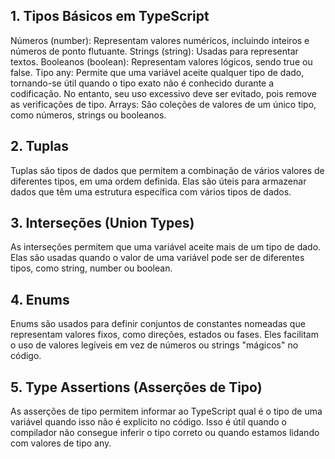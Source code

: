 ## 1. Tipos Básicos em TypeScript
Números (number): Representam valores numéricos, incluindo inteiros e números de ponto flutuante.
Strings (string): Usadas para representar textos.
Booleanos (boolean): Representam valores lógicos, sendo true ou false.
Tipo any: Permite que uma variável aceite qualquer tipo de dado, tornando-se útil quando o tipo exato não é conhecido durante a codificação. No entanto, seu uso excessivo deve ser evitado, pois remove as verificações de tipo.
Arrays: São coleções de valores de um único tipo, como números, strings ou booleanos.

## 2. Tuplas
Tuplas são tipos de dados que permitem a combinação de vários valores de diferentes tipos, em uma ordem definida. Elas são úteis para armazenar dados que têm uma estrutura específica com vários tipos de dados.

## 3. Interseções (Union Types)
As interseções permitem que uma variável aceite mais de um tipo de dado. Elas são usadas quando o valor de uma variável pode ser de diferentes tipos, como string, number ou boolean.

## 4. Enums
Enums são usados para definir conjuntos de constantes nomeadas que representam valores fixos, como direções, estados ou fases. Eles facilitam o uso de valores legíveis em vez de números ou strings "mágicos" no código.

## 5. Type Assertions (Asserções de Tipo)
As asserções de tipo permitem informar ao TypeScript qual é o tipo de uma variável quando isso não é explícito no código. Isso é útil quando o compilador não consegue inferir o tipo correto ou quando estamos lidando com valores de tipo any.